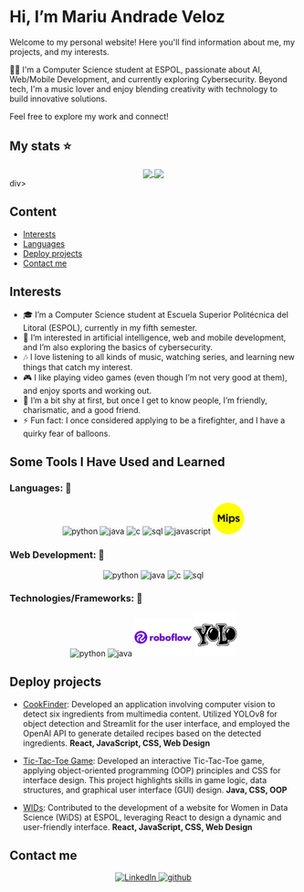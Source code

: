 # Hi, I’m Mariu Andrade Veloz
Welcome to my personal website! Here you'll find information about me, my projects, and my interests.

👩‍💻 I'm a Computer Science student at ESPOL, passionate about AI, Web/Mobile Development, and currently exploring Cybersecurity. Beyond tech, I'm a music lover and enjoy blending creativity with technology to build innovative solutions.

Feel free to explore my work and connect!

## My stats ⭐
<div align='center'>
<a href="https://github.com/MariuAndradeV/github-readme-stats">
  <img height=200 align="center" src="https://github-readme-stats.vercel.app/api?username=MariuAndradeV" />
</a>
<a href="https://github.com/MariuAndradeV/convoychat">
  <img height=200 align="center" src="https://github-readme-stats.vercel.app/api/top-langs?username=MariuAndradeV&layout=compact&langs_count=8&card_width=320" />
</a>
</div>div>

## Content
* [Interests](#interests)
* [Languages](#some-tools-i-have-used-and-learned)
* [Deploy projects](#deploy-projects)
* [Contact me](#contact-me)


## Interests
- 🎓 I’m a Computer Science student at Escuela Superior Politécnica del Litoral (ESPOL), currently in my fifth semester.
- 👀 I’m interested in artificial intelligence, web and mobile development, and I’m also exploring the basics of cybersecurity.
- 🎶 I love listening to all kinds of music, watching series, and learning new things that catch my interest.
- 🎮 I like playing video games (even though I’m not very good at them), and enjoy sports and working out.
- 🤝 I’m a bit shy at first, but once I get to know people, I’m friendly, charismatic, and a good friend.
- ⚡ Fun fact: I once considered applying to be a firefighter, and I have a quirky fear of balloons.

## Some Tools I Have Used and Learned

### Languages: 🚀

<p align="center">
<img src="https://cdn.jsdelivr.net/gh/devicons/devicon@latest/icons/python/python-original.svg" alt="python" width="55" height="55"/>
<img src="https://cdn.jsdelivr.net/gh/devicons/devicon@latest/icons/java/java-original.svg" alt="java" width="55" height="55"/>
<img src="https://cdn.jsdelivr.net/gh/devicons/devicon@latest/icons/c/c-original.svg" alt="c" width="55" height="55"/>
<img src="https://cdn.jsdelivr.net/gh/devicons/devicon@latest/icons/azuresqldatabase/azuresqldatabase-original.svg" alt="sql" width="55" height="55"/>
<img src="https://cdn.jsdelivr.net/gh/devicons/devicon@latest/icons/javascript/javascript-original.svg" alt="javascript" width="55" height="55"/>
<img alt="MIPS logo" src="img/Languages/mips-logo-A2C5DD00CD-seeklogo.com.png" width="55">

</p>


### Web Development: 🚀

<p align="center">
<img src="https://cdn.jsdelivr.net/gh/devicons/devicon@latest/icons/html5/html5-original.svg" alt="python" width="55" height="55"/>
<img src="https://cdn.jsdelivr.net/gh/devicons/devicon@latest/icons/css3/css3-original.svg" alt="java" width="55" height="55"/>
<img src="https://cdn.jsdelivr.net/gh/devicons/devicon@latest/icons/react/react-original.svg" alt="c" width="55" height="55"/>
<img src="https://cdn.jsdelivr.net/gh/devicons/devicon@latest/icons/tailwindcss/tailwindcss-original.svg" alt="sql" width="55" height="55"/>
</p>

### Technologies/Frameworks: 🚀

<p align="center">
<img src="https://cdn.jsdelivr.net/gh/devicons/devicon@latest/icons/linux/linux-original.svg" alt="python" width="55" height="55"/>
<img src="https://cdn.jsdelivr.net/gh/devicons/devicon@latest/icons/git/git-original.svg" alt="java" width="55" height="55"/>
<img alt="roboflow logo" src="img/Technologies-Frameworks/roboflow-inc-logo-vector.png" width="100">
<img alt="yolo logo" src="img/Technologies-Frameworks/yolo_logo_icon_249127.webp" width="75">
</p>

## Deploy projects
* [CookFinder](https://github.com/MariuAndradeV/COOKFINDER): Developed an application involving computer vision to detect six ingredients from multimedia content. Utilized YOLOv8 for object detection and Streamlit for the user interface, and employed the OpenAI API to generate detailed recipes based on the detected ingredients.
 **React, JavaScript, CSS, Web Design**

* [Tic-Tac-Toe Game](https://github.com/Jlchong3/ProyectoEstructuras/tree/1923ebfe1d2d2dbac71ecce160df8e8ffb294eb2/SegundoParcial/tresEnRaya):  Developed an interactive Tic-Tac-Toe game, applying object-oriented programming (OOP) principles and CSS for interface design. This project highlights skills in game logic, data structures, and graphical user interface (GUI) design.
**Java, CSS, OOP**

* [WIDs](https://wids.espol.edu.ec/): Contributed to the development of a website for Women in Data Science (WiDS) at ESPOL, leveraging React to design a dynamic and user-friendly interface.
**React, JavaScript, CSS, Web Design**

## Contact me
<p align="center">
<a href="https://www.linkedin.com/in/mariu-andrade-veloz-9256b9279">
  <img src="https://cdn.jsdelivr.net/gh/devicons/devicon@latest/icons/linkedin/linkedin-original.svg" alt="LinkedIn" width="50">
</a>

<a href="https://github.com/MariuAndradeV">
  <img src="https://cdn.jsdelivr.net/gh/devicons/devicon@latest/icons/github/github-original.svg" alt="github" width="50">
</a>

</p>
